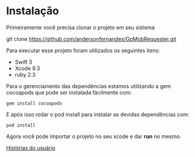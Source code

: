 # Instalação

Primeiramente você precisa clonar o projeto em seu sistema

git clone https://github.com/andersonfernandes/GpMobRequester.git

Para executar esse projeto foram utilizados os seguintes itens:

- Swift 3
- Xcode 9.3
- ruby 2.3 

Para o gerenciamento das dependências estamos utilizando a gem cocoapods que pode ser instalada fácilmente com:

`gem install cocoapods`

E após isso rodar o pod install para instalar as devidas dependências com:

`pod install`

Agora você pode importar o projeto no seu xcode e dar **run** no mesmo.

[Histórias do usuário](https://github.com/andersonfernandes/GpMobRequester/blob/master/Historia%20do%20Usua%CC%81rio%20GP-MOB.pdf)
